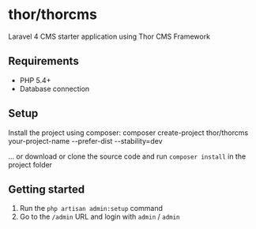 thor/thorcms
======

Laravel 4 CMS starter application using Thor CMS Framework

## Requirements
* PHP 5.4+
* Database connection

## Setup

Install the project using composer:
    composer create-project thor/thorcms your-project-name --prefer-dist --stability=dev

... or download or clone the source code and run `composer install` in the project folder

## Getting started

1. Run the `php artisan admin:setup` command
2. Go to the `/admin` URL and login with `admin` / `admin`